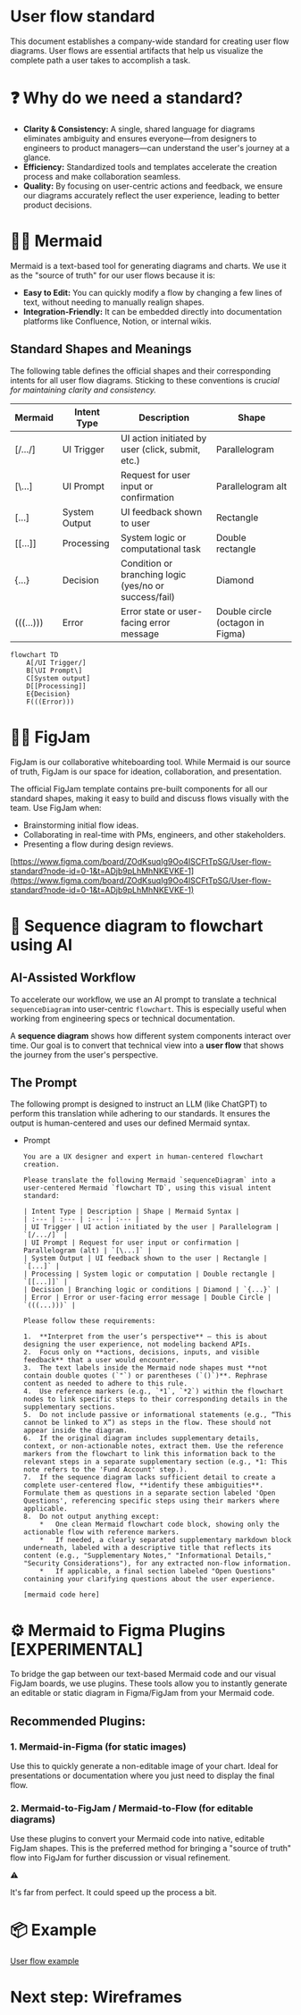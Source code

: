 # User flow standard

This document establishes a company-wide standard for creating user flow diagrams. User flows are essential artifacts that help us visualize the complete path a user takes to accomplish a task.

# ❓ Why do we need a standard?

- **Clarity & Consistency:** A single, shared language for diagrams eliminates ambiguity and ensures everyone—from designers to engineers to product managers—can understand the user's journey at a glance.
- **Efficiency:** Standardized tools and templates accelerate the creation process and make collaboration seamless.
- **Quality:** By focusing on user-centric actions and feedback, we ensure our diagrams accurately reflect the user experience, leading to better product decisions.

# 🧑‍💻 Mermaid

Mermaid is a text-based tool for generating diagrams and charts. We use it as the "source of truth" for our user flows because it is:

- **Easy to Edit:** You can quickly modify a flow by changing a few lines of text, without needing to manually realign shapes.
- **Integration-Friendly:** It can be embedded directly into documentation platforms like Confluence, Notion, or internal wikis.

## Standard Shapes and Meanings

The following table defines the official shapes and their corresponding intents for all user flow diagrams. Sticking to these conventions is cru*cial for maintaining clarity and consistency.*

| **Mermaid** | **Intent Type** | Description | Shape |
| --- | --- | --- | --- |
| [/…/] | UI Trigger | UI action initiated by user (click, submit, etc.) | Parallelogram |
| [\…\] | UI Prompt | Request for user input or confirmation | Parallelogram alt |
| […] | System Output | UI feedback shown to user | Rectangle |
| [[…]] | Processing | System logic or computational task | Double rectangle |
| {…} | Decision | Condition or branching logic (yes/no or success/fail) | Diamond |
| (((…))) | Error | Error state or user-facing error message | Double circle (octagon in Figma) |

```mermaid
flowchart TD
	A[/UI Trigger/]
	B[\UI Prompt\]
	C[System output]
	D[[Processing]]
	E{Decision}
	F(((Error)))
```

# 👨‍🎨 FigJam

FigJam is our collaborative whiteboarding tool. While Mermaid is our source of truth, FigJam is our space for ideation, collaboration, and presentation.

The official FigJam template contains pre-built components for all our standard shapes, making it easy to build and discuss flows visually with the team. Use FigJam when:

- Brainstorming initial flow ideas.
- Collaborating in real-time with PMs, engineers, and other stakeholders.
- Presenting a flow during design reviews.

[https://www.figma.com/board/ZOdKsuqIg9Oo4ISCFtTpSG/User-flow-standard?node-id=0-1&t=ADjb9pLhMhNKEVKE-1](https://www.figma.com/board/ZOdKsuqIg9Oo4ISCFtTpSG/User-flow-standard?node-id=0-1&t=ADjb9pLhMhNKEVKE-1)

# 🤖 Sequence diagram to flowchart using AI

## AI-Assisted Workflow

To accelerate our workflow, we use an AI prompt to translate a technical `sequenceDiagram` into user-centric `flowchart`. This is especially useful when working from engineering specs or technical documentation.

A **sequence diagram** shows how different system components interact over time. Our goal is to convert that technical view into a **user flow** that shows the journey from the user's perspective.

## The Prompt

The following prompt is designed to instruct an LLM (like ChatGPT) to perform this translation while adhering to our standards. It ensures the output is human-centered and uses our defined Mermaid syntax.

- Prompt
    
    ```
    You are a UX designer and expert in human-centered flowchart creation.
    
    Please translate the following Mermaid `sequenceDiagram` into a user-centered Mermaid `flowchart TD`, using this visual intent standard:
    
    | Intent Type | Description | Shape | Mermaid Syntax |
    | :--- | :--- | :--- | :--- |
    | UI Trigger | UI action initiated by the user | Parallelogram | `[/.../]` |
    | UI Prompt | Request for user input or confirmation | Parallelogram (alt) | `[\...]` |
    | System Output | UI feedback shown to the user | Rectangle | `[...]` |
    | Processing | System logic or computation | Double rectangle | `[[...]]` |
    | Decision | Branching logic or conditions | Diamond | `{...}` |
    | Error | Error or user-facing error message | Double Circle | `(((...)))` |
    
    Please follow these requirements:
    
    1.  **Interpret from the user’s perspective** — this is about designing the user experience, not modeling backend APIs.
    2.  Focus only on **actions, decisions, inputs, and visible feedback** that a user would encounter.
    3.  The text labels inside the Mermaid node shapes must **not contain double quotes (`"`) or parentheses (`()`)**. Rephrase content as needed to adhere to this rule.
    4.  Use reference markers (e.g., `*1`, `*2`) within the flowchart nodes to link specific steps to their corresponding details in the supplementary sections.
    5.  Do not include passive or informational statements (e.g., “This cannot be linked to X”) as steps in the flow. These should not appear inside the diagram.
    6.  If the original diagram includes supplementary details, context, or non-actionable notes, extract them. Use the reference markers from the flowchart to link this information back to the relevant steps in a separate supplementary section (e.g., *1: This note refers to the 'Fund Account' step.).
    7.  If the sequence diagram lacks sufficient detail to create a complete user-centered flow, **identify these ambiguities**. Formulate them as questions in a separate section labeled 'Open Questions', referencing specific steps using their markers where applicable.
    8.  Do not output anything except:
        *   One clean Mermaid flowchart code block, showing only the actionable flow with reference markers.
        *   If needed, a clearly separated supplementary markdown block underneath, labeled with a descriptive title that reflects its content (e.g., "Supplementary Notes," "Informational Details," "Security Considerations"), for any extracted non-flow information.
        *   If applicable, a final section labeled "Open Questions" containing your clarifying questions about the user experience.
    
    [mermaid code here]
    ```
    

# ⚙️ Mermaid to Figma Plugins [EXPERIMENTAL]

To bridge the gap between our text-based Mermaid code and our visual FigJam boards, we use plugins. These tools allow you to instantly generate an editable or static diagram in Figma/FigJam from your Mermaid code.

## Recommended Plugins:

### 1. Mermaid-in-Figma (for static images)

Use this to quickly generate a non-editable image of your chart. Ideal for presentations or documentation where you just need to display the final flow.

[](https://www.figma.com/community/plugin/1326922376721037678/mermaid-in-figma)

### 2. Mermaid-to-FigJam / Mermaid-to-Flow (for editable diagrams)

Use these plugins to convert your Mermaid code into native, editable FigJam shapes. This is the preferred method for bringing a "source of truth" flow into FigJam for further discussion or visual refinement.

<aside>
⚠️

It's far from perfect. It could speed up the process a bit.

</aside>

[](https://www.figma.com/community/plugin/1515624006157749329/mermaid-to-figjam)

[](https://www.figma.com/community/plugin/1515823722187210177/mermaid-to-flow)

# 📦 Example

[User flow example](User%20flow%20standard%202339a4c092c780d785a4cae477aab8d5/User%20flow%20example%202339a4c092c780f195e4cb248f465a7b.md)

# Next step: Wireframes